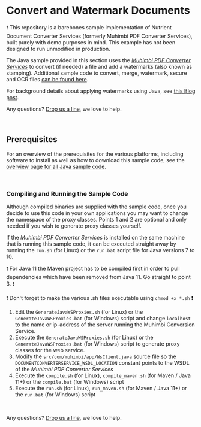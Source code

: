 # Convert and Watermark Documents
:exclamation:
This repository is a barebones sample implementation of Nutrient Document Converter Services (formerly Muhimbi PDF Converter Services), built purely with demo purposes in mind. This example has not been designed to run unmodified in production.

The Java sample provided in this section uses the *[Muhimbi PDF Converter Services](http://www.muhimbi.com/Products/PDF-Converter-Services/summary.aspx)* to convert (if needed) a file and add a watermarks (also known as stamping). Additional sample code to convert, merge, watermark, secure and OCR files [can be found here](../).

For background details about applying watermarks using Java, see [this Blog post](http://blog.muhimbi.com/2010/06/using-pdf-watermarking-features-from.html).

Any questions? [Drop us a line](http://www.muhimbi.com/contact.aspx), we love to help.


<br/>


## Prerequisites
For an overview of the prerequisites for the various platforms, including software to install as well as how to download this sample code, see the [overview page for all Java sample code](../).

<br/>

### Compiling and Running the Sample Code
Although compiled binaries are supplied with the sample code, once you decide to use this code in your own applications you may want to change the namespace of the proxy classes. Points 1 and 2 are optional and only needed if you wish to generate proxy classes yourself.

If the *Muhimbi PDF Converter Services* is installed on the same machine that is running this sample code, it can be executed straight away by running the `run.sh` (for Linux) or the `run.bat` script file for Java versions 7 to 10.

:exclamation: For Java 11 the Maven project has to be compiled first in order to pull dependencies which have been removed from Java 11. Go straight to point 3. :exclamation:

:exclamation: Don't forget to make the various .sh files executable using `chmod +x *.sh` :exclamation:

1. Edit the `GenerateJavaWSProxies.sh` (for Linux) or the `GenerateJavaWSProxies.bat` (for Windows) script and change `localhost` to the name or ip-address of the server running the Muhimbi Conversion Service.
2. Execute the `GenerateJavaWSProxies.sh` (for Linux) or the `GenerateJavaWSProxies.bat` (for Windows) script to generate proxy classes for the web service.
3. Modify the `src/com/muhimbi/app/WsClient.java` source file so the `DOCUMENTCONVERTERSERVICE_WSDL_LOCATION` constant points to the WSDL of the *Muhimbi PDF Converter Services*
4. Execute the `compile.sh` (for Linux), `compile_maven.sh` (for Maven / Java 11+) or the `compile.bat` (for Windows) script
5. Execute the `run.sh` (for Linux), `run_maven.sh` (for Maven / Java 11+) or the `run.bat` (for Windows) script

<br/>

Any questions? [Drop us a line](http://www.muhimbi.com/contact.aspx), we love to help.
